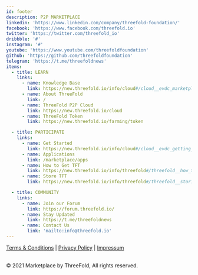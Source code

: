 ```yaml
---
id: footer
description: P2P MARKETPLACE
linkedin: 'https://www.linkedin.com/company/threefold-foundation/'
facebook: 'https://www.facebook.com/threefold.io'
twitter: 'https://twitter.com/threefold_io'
dribbble: '#'
instagram: '#'
youtube: 'https://www.youtube.com/threefoldfoundation'
github: 'https://github.com/threefoldfoundation'
telegram: 'https://t.me/threefoldnews'
items:
  - title: LEARN
    links:
      - name: Knowledge Base
        link: https://new.threefold.io/info/cloud#/cloud__evdc_marketplace
      - name: About ThreeFold
        link: /
      - name: ThreeFold P2P Cloud
        link: https://new.threefold.io/cloud
      - name: ThreeFold Token
        link: https://new.threefold.io/farming/token

  - title: PARTICIPATE
    links:
      - name: Get Started
        link: https://new.threefold.io/info/cloud#/cloud__evdc_getting_started
      - name: Applications
        link: /marketplace/apps
      - name: How to Get TFT
        link: https://new.threefold.io/info/threefold#/threefold__how_to_buy_and_sell
      - name: Store TFT
        link: https://new.threefold.io/info/threefold#/threefold__storing_tft

  - title: COMMUNITY
    links:
      - name: Join our Forum
        link: https://forum.threefold.io/
      - name: Stay Updated
        link: https://t.me/threefoldnews
      - name: Contact Us
        link: 'mailto:info@threefold.io'
---
```


[Terms & Conditions](https://new.threefold.io/info/legal#/legal__terms_conditions_websites) | [Privacy Policy](https://new.threefold.io/info/legal#/legal__privacypolicy) | [Impressum]()

<br/>
&#xA9; 2021 Marketplace by ThreeFold, All rights reserved.

